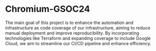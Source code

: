 # Chromium-GSOC24
The main goal of this project is to enhance the automation and infrastructure as code coverage of our infrastructure, aiming to reduce manual deployment and improve reproducibility. By incorporating technologies like Terraform and expanding coverage to include Google Cloud, we aim to streamline our CI/CD pipeline and enhance efficiency.
